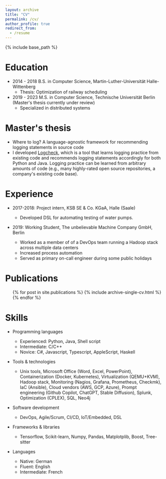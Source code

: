 ```yaml
---
layout: archive
title: "CV"
permalink: /cv/
author_profile: true
redirect_from:
  - /resume
---
```


{% include base_path %}

Education
======
* 2014 - 2018 B.S. in Computer Science, Martin-Luther-Universität Halle-Wittenberg
  * Thesis: Optimization of railway scheduling
* 2019 - 2023 M.S. in Computer Science, Technische Universität Berlin (Master's thesis currently under review)
  * Specialized in distributed systems

Master's thesis
======
* Where to log? A language-agnostic framework for recommending logging statements in source code
* I developed [Logcheck](github.com/ncktl/logcheck), which is a tool that learns logging practice from existing code and recommends logging statements accordingly for both Python and Java. Logging practice can be learned from arbitrary amounts of code (e.g., many highly-rated open source repositories, a company's existing code base).

Experience
======
* 2017-2018: Project intern, KSB SE & Co. KGaA, Halle (Saale)
  * Developed DSL for automating testing of water pumps.

* 2019: Working Student, The unbelievable Machine Company GmbH, Berlin
  * Worked as a member of of a DevOps team running a Hadoop stack across multiple data centers
  * Increased process automation
  * Served as primary on-call engineer during some public holidays

Publications
======
  <ul>{% for post in site.publications %}
    {% include archive-single-cv.html %}
  {% endfor %}</ul>

Skills
======
* Programming languages
  * Experienced: Python, Java, Shell script
  * Intermediate: C/C++
  * Novice: C#, Javascript, Typescript, AppleScript, Haskell

* Tools & technologies
  * Unix tools, Microsoft Office (Word, Excel, PowerPoint), Containerization (Docker, Kubernetes), Virtualization (QEMU+KVM), Hadoop stack, Monitoring (Nagios, Grafana, Prometheus, Checkmk), IaC (Ansible), Cloud vendors (AWS, GCP, Azure), Prompt engineering (Github Copilot, ChatGPT, Stable Diffusion), Splunk, Optimization (CPLEX), SQL, Neo4j

* Software development
  * DevOps, Agile/Scrum, CI/CD, IoT/Embedded, DSL

* Frameworks & libraries
  * Tensorflow, Scikit-learn, Numpy, Pandas, Matplotplib, Boost, Tree-sitter

* Languages
  * Native: German
  * Fluent: English
  * Intermediate: French

